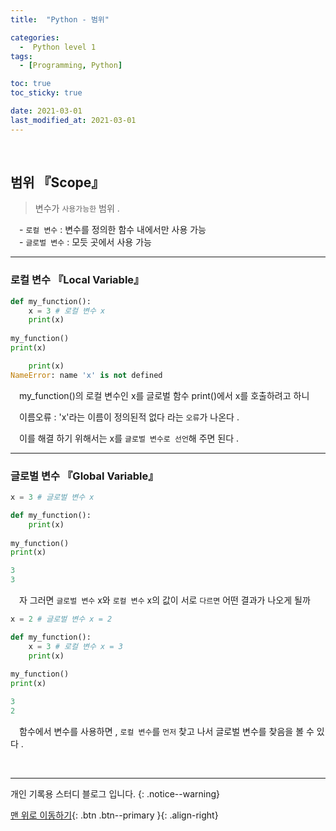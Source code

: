```yaml
---
title:  "Python - 범위" 

categories:
  -  Python level 1
tags:
  - [Programming, Python]

toc: true
toc_sticky: true

date: 2021-03-01
last_modified_at: 2021-03-01
---
```


<br>

## 범위 『Scope』

> 변수가 `사용가능한` 범위 .   
   
　- `로컬 변수` : 변수를 정의한 함수 내에서만 사용 가능   
　- `글로벌 변수` : 모듯 곳에서 사용 가능
<br>

***
### 로컬 변수 『Local Variable』

```python
def my_function():
	x = 3 # 로컬 변수 x
	print(x)
	
my_function()
print(x)
```

```python
    print(x)
NameError: name 'x' is not defined
```

　my_function()의 로컬 변수인 x를 글로벌 함수 print()에서 x를 호출하려고 하니   

　이름오류 : 'x'라는 이름이 정의된적 없다 라는 `오류`가 나온다 .   

　이를 해결 하기 위해서는 x를 `글로벌 변수로 선언`해 주면 된다 .
<br>

***
### 글로벌 변수 『Global Variable』

```python
x = 3 # 글로벌 변수 x

def my_function():
	print(x)
	
my_function()
print(x)
```

```python
3
3
```

　자 그러면 `글로벌 변수` x와 `로컬 변수` x의 값이 서로 `다르면` 어떤 결과가 나오게 될까

```python
x = 2 # 글로벌 변수 x = 2

def my_function():
	x = 3 # 로컬 변수 x = 3
	print(x)
	
my_function()
print(x)
```

```python
3
2
```

　함수에서 변수를 사용하면 , `로컬 변수`를 `먼저` 찾고 나서 글로벌 변수를 찾음을 볼 수 있다 .

<br>

***

개인 기록용 스터디 블로그 입니다.
{: .notice--warning}

[맨 위로 이동하기](#){: .btn .btn--primary }{: .align-right}